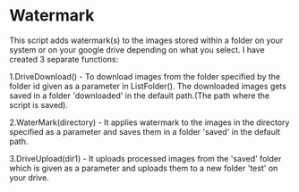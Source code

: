 # Watermark
This script adds watermark(s) to the images stored within a folder on your system or on your google drive depending on what you select.
I have created 3 separate functions:

1.DriveDownload() - To download images from the folder specified by the folder id given as a parameter in ListFolder(). The downloaded images gets saved in a folder 'downloaded' in the default path.(The path where the script is saved).

2.WaterMark(directory) - It applies watermark to the images in the directory specified as a parameter and saves them in a folder 'saved' in the default path.

3.DriveUpload(dir1) - It uploads processed images from the 'saved' folder which is given as a parameter and uploads them to a new folder 'test' on your drive.
